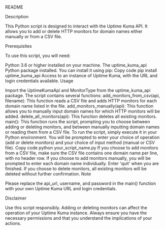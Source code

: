 README

Description

This Python script is designed to interact with the Uptime Kuma API. It allows you to add or delete HTTP monitors for domain names either manually or from a CSV file.

Prerequisites

To use this script, you will need:

Python 3.6 or higher installed on your machine.
The uptime_kuma_api Python package installed. You can install it using pip:
Copy code
pip install uptime_kuma_api
Access to an instance of Uptime Kuma, with the URL and login credentials available.
Usage

Import the UptimeKumaApi and MonitorType from the uptime_kuma_api package.
The script contains several functions:
add_monitors_from_csv(api, filename): This function reads a CSV file and adds HTTP monitors for each domain name listed in the file.
add_monitors_manually(api): This function allows you to manually input domain names for which HTTP monitors will be added.
delete_all_monitors(api): This function deletes all existing monitors.
main(): This function runs the script, prompting you to choose between adding or deleting monitors, and between manually inputting domain names or reading them from a CSV file.
To run the script, simply execute it in your Python environment. You will be prompted to enter your choice of operation (add or delete monitors) and your choice of input method (manual or CSV file).
Copy code
python your_script_name.py
If you choose to add monitors from a CSV file, make sure the CSV file contains one domain name per line, with no header row.
If you choose to add monitors manually, you will be prompted to enter each domain name individually. Enter 'quit' when you are finished.
If you choose to delete monitors, all existing monitors will be deleted without further confirmation.
Note

Please replace the api_url, username, and password in the main() function with your own Uptime Kuma URL and login credentials.

Disclaimer

Use this script responsibly. Adding or deleting monitors can affect the operation of your Uptime Kuma instance. Always ensure you have the necessary permissions and that you understand the implications of your actions.